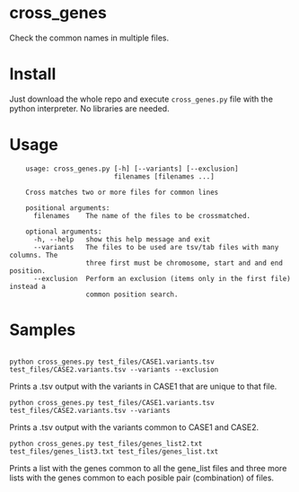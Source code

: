 # cross_genes
Check the common names in multiple files.

Install
=======

Just download the whole repo and execute `cross_genes.py` file with the python
interpreter. No libraries are needed.

Usage
=====


```
    usage: cross_genes.py [-h] [--variants] [--exclusion]
                          filenames [filenames ...]

    Cross matches two or more files for common lines

    positional arguments:
      filenames    The name of the files to be crossmatched.

    optional arguments:
      -h, --help   show this help message and exit
      --variants   The files to be used are tsv/tab files with many columns. The
                   three first must be chromosome, start and and end position.
      --exclusion  Perform an exclusion (items only in the first file) instead a
                   common position search.
```

Samples
=======

```

python cross_genes.py test_files/CASE1.variants.tsv test_files/CASE2.variants.tsv --variants --exclusion
```

Prints a .tsv output with the variants in CASE1 that are unique to that file.

```
python cross_genes.py test_files/CASE1.variants.tsv test_files/CASE2.variants.tsv --variants
```

Prints a .tsv output with the variants common to CASE1 and CASE2.

```
python cross_genes.py test_files/genes_list2.txt test_files/genes_list3.txt test_files/genes_list.txt
```

Prints a list with the genes common to all the gene_list files and three more
lists with the genes common to each posible pair (combination) of files.
